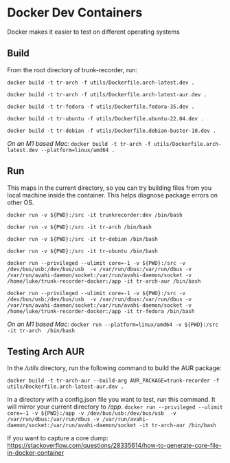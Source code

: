 # Docker Dev Containers

Docker makes it easier to test on different operating systems

## Build
From the root directory of trunk-recorder, run:

`docker build -t tr-arch -f utils/Dockerfile.arch-latest.dev .`

`docker build -t tr-arch -f utils/Dockerfile.arch-latest-aur.dev .`

`docker build -t tr-fedora -f utils/Dockerfile.fedora-35.dev .`

`docker build -t tr-ubuntu -f utils/Dockerfile.ubuntu-22.04.dev .`

`docker build -t tr-debian -f utils/Dockerfile.debian-buster-10.dev .`

*On an M1 based Mac:*
`docker build -t tr-arch -f utils/Dockerfile.arch-latest.dev --platform=linux/amd64 .`


## Run
This maps in the current directory, so you can try building files from you local machine inside the container. This helps diagnose package errors on other OS.

`docker run -v ${PWD}:/src -it trunkrecorder:dev /bin/bash`  

`docker run -v ${PWD}:/src -it tr-arch /bin/bash`  

`docker run -v ${PWD}:/src -it tr-debian /bin/bash`  

`docker run -v ${PWD}:/src -it tr-ubuntu /bin/bash`  

`docker run --privileged --ulimit core=-1 -v ${PWD}:/src -v /dev/bus/usb:/dev/bus/usb  -v /var/run/dbus:/var/run/dbus -v /var/run/avahi-daemon/socket:/var/run/avahi-daemon/socket -v /home/luke/trunk-recorder-docker:/app -it tr-arch-aur /bin/bash`

`docker run --privileged --ulimit core=-1 -v ${PWD}:/src -v /dev/bus/usb:/dev/bus/usb  -v /var/run/dbus:/var/run/dbus -v /var/run/avahi-daemon/socket:/var/run/avahi-daemon/socket -v /home/luke/trunk-recorder-docker:/app -it tr-fedora /bin/bash`

*On an M1 based Mac:*
`docker run --platform=linux/amd64 -v ${PWD}:/src -it tr-arch  /bin/bash` 

## Testing Arch AUR

In the */utils* directory, run the following command to build the AUR package:

`docker build -t tr-arch-aur --build-arg AUR_PACKAGE=trunk-recorder -f utils/Dockerfile.arch-latest-aur.dev .`

In a directory with a config.json file you want to test, run this command. It will mirror your current directory to */app*.
`docker run --privileged --ulimit core=-1 -v ${PWD}:/app -v /dev/bus/usb:/dev/bus/usb  -v /var/run/dbus:/var/run/dbus -v /var/run/avahi-daemon/socket:/var/run/avahi-daemon/socket -it tr-arch-aur /bin/bash` 

If you want to capture a core dump: https://stackoverflow.com/questions/28335614/how-to-generate-core-file-in-docker-container
